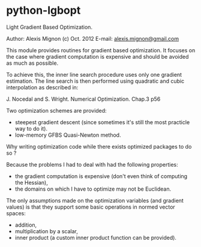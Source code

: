 python-lgbopt
=============

Light Gradient Based Optimization.

Author: Alexis Mignon (c) Oct. 2012
E-mail: alexis.mignon@gmail.com


This module provides routines for gradient based optimization.
It focuses on the case where gradient computation is expensive
and should be avoided as much as possible.

To achieve this, the inner line search procedure uses only one
gradient estimation. The line search is then performed using
quadratic and cubic interpolation as described in:

J. Nocedal and S. Wright. Numerical Optimization. Chap.3 p56

Two optimization schemes are provided:
- steepest gradient descent (since sometimes it's still the
   most practicle way to do it).
- low-memory GFBS Quasi-Newton method.

Why writing optimization code while there exists optimized 
packages to do so ?

Because the problems I had to deal with had the following
properties:
* the gradient computation is expensive (don't even think of
  computing the Hessian),
* the domains on which I have to optimize may not be Euclidean.

The only  assumptions made on the optimization variables (and
gradient values) is that they support some basic operations
in normed vector spaces:
- addition,
- multiplication by a scalar,
- inner product (a custom inner product function can be provided).


<script type="text/javascript">

  var _gaq = _gaq || [];
  _gaq.push(['_setAccount', 'UA-35983614-1']);
  _gaq.push(['_trackPageview']);

  (function() {
    var ga = document.createElement('script'); ga.type = 'text/javascript'; ga.async = true;
    ga.src = ('https:' == document.location.protocol ? 'https://ssl' : 'http://www') + '.google-analytics.com/ga.js';
    var s = document.getElementsByTagName('script')[0]; s.parentNode.insertBefore(ga, s);
  })();

</script>

